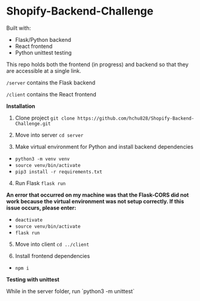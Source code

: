 # Shopify-Backend-Challenge

Built with:
* Flask/Python backend
* React frontend
* Python unittest testing

This repo holds both the frontend (in progress) and backend so that they are accessible at a single link.

`/server` contains the Flask backend

`/client` contains the React frontend

<b>Installation</b>

1. Clone project
`git clone https://github.com/hchu828/Shopify-Backend-Challenge.git`

2. Move into server
`cd server`

3. Make virtual environment for Python and install backend dependencies
* `python3 -m venv venv`
* `source venv/bin/activate`
* `pip3 install -r requirements.txt`

4. Run Flask
`flask run`

<b>An error that occurred on my machine was that the Flask-CORS did not work because the virtual environment was not setup correctly. If this issue occurs, please enter:</b>

* `deactivate`
* `source venv/bin/activate`
* `flask run`

5. Move into client
`cd ../client`

6. Install frontend dependencies
* `npm i`

<b>Testing with unittest </b>
<p> While in the server folder, run `python3 -m unittest`</p>



